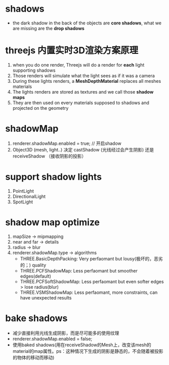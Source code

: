 # shadows
* the dark shadow in the back of the objects are **core shadows**, what we are missing are the **drop shadows**

# threejs 内置实时3D渲染方案原理
1. when you do one render, Threejs will do a render for **each** light supporting shadows
2. Those renders will simulate what the light sees as if it was a camera
3. During these lights renders, a **MeshDepthMaterial** replaces all meshes materials
4. The lights renders are stored as textures and we call those **shadow maps**
5. They are then used on every materials supposed to shadows and projected on the geometry

# shadowMap
1. renderer.shadowMap.enabled = true; // 开启shadow
2. Object3D (mesh, light..) 决定 castShadow (光线经过会产生阴影) 还是 receiveShadow （接收阴影的投影）

# support shadow lights
1. PointLight
2. DirectionalLight
3. SpotLight

# shadow map optimize
1. mapSize -> mipmapping
2. near and far -> details
3. radius -> blur
4. renderer.shadowMap.type -> algorithms
    * THREE.BasicDepthPacking: Very perfaomant but lousy(极坏的，恶劣的；) quality
    * THREE.PCFShadowMap: Less perfaomant but smoother edges(default)
    * THREE.PCFSoftShadowMap: Less perfaomant but even softer edges > lose radius(blur)
    * THREE.VSMShadowMap: Less perfaomant, more constraints, can have unexpected results

# bake shadows
* 减少直接利用光线生成阴影，而是尽可能多的使用纹理
* renderer.shadowMap.enabled = false;
* 使用baked shadows(用在receiveShadow的Mesh上，改变该mesh的material的map属性。ps：这种情况下生成的阴影是静态的，不会随着被投影的物体的移动而移动)